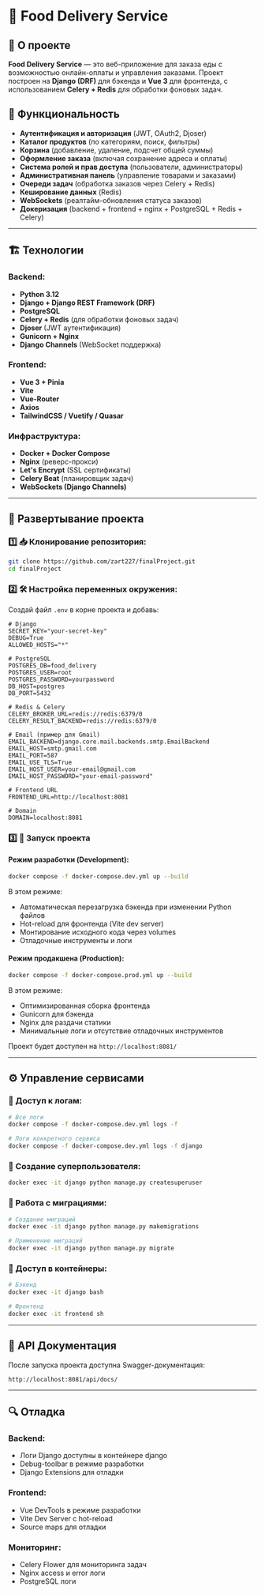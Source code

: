 # 🛒 Food Delivery Service

## 📌 О проекте
**Food Delivery Service** — это веб-приложение для заказа еды с возможностью онлайн-оплаты и управления заказами. Проект построен на **Django (DRF)** для бэкенда и **Vue 3** для фронтенда, с использованием **Celery + Redis** для обработки фоновых задач.

## 🚀 Функциональность
- **Аутентификация и авторизация** (JWT, OAuth2, Djoser)
- **Каталог продуктов** (по категориям, поиск, фильтры)
- **Корзина** (добавление, удаление, подсчет общей суммы)
- **Оформление заказа** (включая сохранение адреса и оплаты)
- **Система ролей и прав доступа** (пользователи, администраторы)
- **Административная панель** (управление товарами и заказами)
- **Очереди задач** (обработка заказов через Celery + Redis)
- **Кеширование данных** (Redis)
- **WebSockets** (реалтайм-обновления статуса заказов)
- **Докеризация** (backend + frontend + nginx + PostgreSQL + Redis + Celery)

---

## 🏗 Технологии
### Backend:
- **Python 3.12**
- **Django + Django REST Framework (DRF)**
- **PostgreSQL**
- **Celery + Redis** (для обработки фоновых задач)
- **Djoser** (JWT аутентификация)
- **Gunicorn + Nginx**
- **Django Channels** (WebSocket поддержка)

### Frontend:
- **Vue 3 + Pinia**
- **Vite**
- **Vue-Router**
- **Axios**
- **TailwindCSS / Vuetify / Quasar**

### Инфраструктура:
- **Docker + Docker Compose**
- **Nginx** (реверс-прокси)
- **Let's Encrypt** (SSL сертификаты)
- **Celery Beat** (планировщик задач)
- **WebSockets (Django Channels)**

---

## 🔧 Развертывание проекта

### 1️⃣ 📥 Клонирование репозитория:
```bash
git clone https://github.com/zart227/finalProject.git
cd finalProject
```

### 2️⃣ 🛠 Настройка переменных окружения:
Создай файл `.env` в корне проекта и добавь:
```env
# Django
SECRET_KEY="your-secret-key"
DEBUG=True
ALLOWED_HOSTS="*"

# PostgreSQL
POSTGRES_DB=food_delivery
POSTGRES_USER=root
POSTGRES_PASSWORD=yourpassword
DB_HOST=postgres
DB_PORT=5432

# Redis & Celery
CELERY_BROKER_URL=redis://redis:6379/0
CELERY_RESULT_BACKEND=redis://redis:6379/0

# Email (пример для Gmail)
EMAIL_BACKEND=django.core.mail.backends.smtp.EmailBackend
EMAIL_HOST=smtp.gmail.com
EMAIL_PORT=587
EMAIL_USE_TLS=True
EMAIL_HOST_USER=your-email@gmail.com
EMAIL_HOST_PASSWORD="your-email-password"

# Frontend URL
FRONTEND_URL=http://localhost:8081

# Domain
DOMAIN=localhost:8081
```

### 3️⃣ 🐳 Запуск проекта

#### Режим разработки (Development):
```bash
docker compose -f docker-compose.dev.yml up --build
```
В этом режиме:
- Автоматическая перезагрузка бэкенда при изменении Python файлов
- Hot-reload для фронтенда (Vite dev server)
- Монтирование исходного кода через volumes
- Отладочные инструменты и логи

#### Режим продакшена (Production):
```bash
docker compose -f docker-compose.prod.yml up --build
```
В этом режиме:
- Оптимизированная сборка фронтенда
- Gunicorn для бэкенда
- Nginx для раздачи статики
- Минимальные логи и отсутствие отладочных инструментов

Проект будет доступен на `http://localhost:8081/`

---

## ⚙️ Управление сервисами

### 📌 Доступ к логам:
```bash
# Все логи
docker compose -f docker-compose.dev.yml logs -f

# Логи конкретного сервиса
docker compose -f docker-compose.dev.yml logs -f django
```

### 📌 Создание суперпользователя:
```bash
docker exec -it django python manage.py createsuperuser
```

### 📌 Работа с миграциями:
```bash
# Создание миграций
docker exec -it django python manage.py makemigrations

# Применение миграций
docker exec -it django python manage.py migrate
```

### 📌 Доступ в контейнеры:
```bash
# Бэкенд
docker exec -it django bash

# Фронтенд
docker exec -it frontend sh
```

---

## 📜 API Документация
После запуска проекта доступна Swagger-документация:
```
http://localhost:8081/api/docs/
```

---

## 🔍 Отладка

### Backend:
- Логи Django доступны в контейнере django
- Debug-toolbar в режиме разработки
- Django Extensions для отладки

### Frontend:
- Vue DevTools в режиме разработки
- Vite Dev Server с hot-reload
- Source maps для отладки

### Мониторинг:
- Celery Flower для мониторинга задач
- Nginx access и error логи
- PostgreSQL логи
